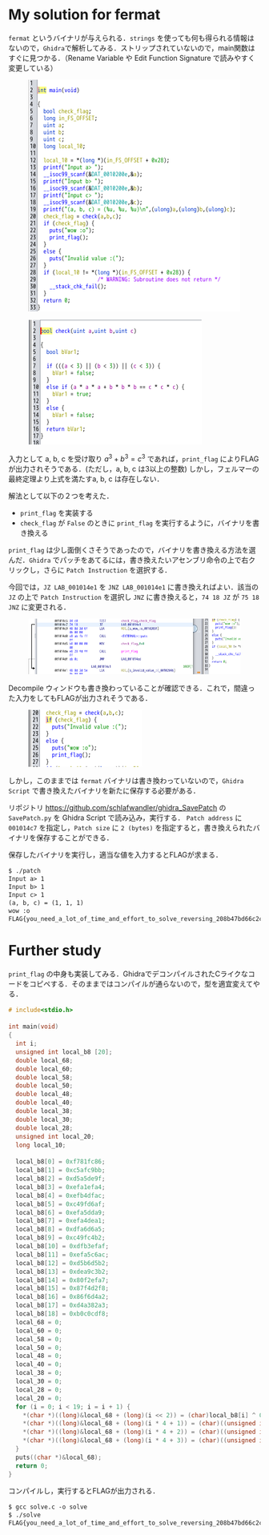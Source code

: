 # My solution for fermat
`fermat` というバイナリが与えられる．`strings` を使っても何も得られる情報はないので，`Ghidra`で解析してみる．ストリップされていないので，main関数はすぐに見つかる．（Rename Variable や Edit Function Signature で読みやすく変更している）
<figure><img src="../assets/ghidra_main.png" alt=""></figure>
<figure><img src="../assets/ghidra_check.png" alt=""></figure>

入力として a, b, c を受け取り $a^3 + b^3 = c^3$ であれば，`print_flag` によりFLAGが出力されそうである．(ただし，a, b, c は3以上の整数)
しかし，フェルマーの最終定理より上式を満たすa, b, c は存在しない．

解法として以下の２つを考えた．
- `print_flag` を実装する
- `check_flag` が `False` のときに `print_flag` を実行するように，バイナリを書き換える

`print_flag` は少し面倒くさそうであったので，バイナリを書き換える方法を選んだ．`Ghidra` でパッチをあてるには，書き換えたいアセンブリ命令の上で右クリックし，さらに  `Patch Instruction` を選択する．

今回では，`JZ LAB_001014e1` を `JNZ LAB_001014e1` に書き換えればよい．該当の `JZ` の上で `Patch Instruction` を選択し `JNZ` に書き換えると，`74 18 JZ` が `75 18 JNZ` に変更される．
<figure><img src="../assets/ghidra_assemble.png" alt=""></figure>

Decompile ウィンドウも書き換わっていることが確認できる．これで，間違った入力をしてもFLAGが出力されそうである．
<figure><img src="../assets/ghidra_after_patch.png" alt=""></figure>

しかし，このままでは `fermat` バイナリは書き換わっていないので，`Ghidra Script` で書き換えたバイナリを新たに保存する必要がある．

リポジトリ https://github.com/schlafwandler/ghidra_SavePatch の `SavePatch.py` を Ghidra Script で読み込み，実行する．
`Patch address` に `001014c7` を指定し，`Patch size` に `2 (bytes)` を指定すると，書き換えられたバイナリを保存することができる．

保存したバイナリを実行し，適当な値を入力するとFLAGが求まる．
```
$ ./patch                                                                       
Input a> 1
Input b> 1
Input c> 1
(a, b, c) = (1, 1, 1)
wow :o
FLAG{you_need_a_lot_of_time_and_effort_to_solve_reversing_208b47bd66c2cd8}
```

# Further study
`print_flag` の中身も実装してみる．GhidraでデコンパイルされたCライクなコードをコピペする．そのままではコンパイルが通らないので，型を適宜変えてやる．
``` C
# include<stdio.h>

int main(void)
{
  int i;
  unsigned int local_b8 [20];
  double local_68;
  double local_60;
  double local_58;
  double local_50;
  double local_48;
  double local_40;
  double local_38;
  double local_30;
  double local_28;
  unsigned int local_20;
  long local_10;

  local_b8[0] = 0xf781fc86;
  local_b8[1] = 0xc5afc9bb;
  local_b8[2] = 0xd5a5de9f;
  local_b8[3] = 0xefa1efa4;
  local_b8[4] = 0xefb4dfac;
  local_b8[5] = 0xc49fd6af;
  local_b8[6] = 0xefa5dda9;
  local_b8[7] = 0xefa4dea1;
  local_b8[8] = 0xdfa6d6a5;
  local_b8[9] = 0xc49fc4b2;
  local_b8[10] = 0xdfb3efaf;
  local_b8[11] = 0xefa5c6ac;
  local_b8[12] = 0xd5b6d5b2;
  local_b8[13] = 0xdea9c3b2;
  local_b8[14] = 0x80f2efa7;
  local_b8[15] = 0x87f4d2f8;
  local_b8[16] = 0x86f6d4a2;
  local_b8[17] = 0xd4a382a3;
  local_b8[18] = 0xb0c0cdf8;
  local_68 = 0;
  local_60 = 0;
  local_58 = 0;
  local_50 = 0;
  local_48 = 0;
  local_40 = 0;
  local_38 = 0;
  local_30 = 0;
  local_28 = 0;
  local_20 = 0;
  for (i = 0; i < 19; i = i + 1) {
    *(char *)((long)&local_68 + (long)(i << 2)) = (char)local_b8[i] ^ 0xc0;
    *(char *)((long)&local_68 + (long)(i * 4 + 1)) = (char)((unsigned int)local_b8[i] >> 8) ^ 0xb0;
    *(char *)((long)&local_68 + (long)(i * 4 + 2)) = (char)((unsigned int)local_b8[i] >> 16) ^ 0xc0;
    *(char *)((long)&local_68 + (long)(i * 4 + 3)) = (char)((unsigned int)local_b8[i] >> 24) ^ 0xb0;
  }
  puts((char *)&local_68);
  return 0;
}
```
コンパイルし，実行するとFLAGが出力される．
```
$ gcc solve.c -o solve
$ ./solve
FLAG{you_need_a_lot_of_time_and_effort_to_solve_reversing_208b47bd66c2cd8}
```